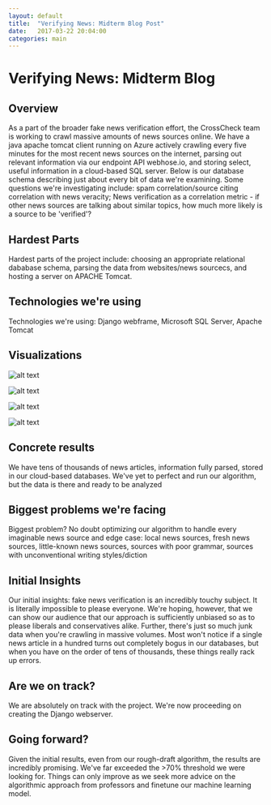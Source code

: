 ```yaml
---
layout: default
title:  "Verifying News: Midterm Blog Post"
date:   2017-03-22 20:04:00
categories: main
---
```

# Verifying News: Midterm Blog

## Overview

As a part of the broader fake news verification effort, the CrossCheck team is working to crawl massive amounts of news sources online. We have a java apache tomcat client running on Azure actively crawling every five minutes for the most recent news sources on the internet, parsing out relevant information via our endpoint API webhose.io, and storing select, useful information in a cloud-based SQL server. Below is our database schema describing just about every bit of data we're examining. Some questions we're investigating include: spam correlation/source citing correlation with news veracity; News verification as a correlation metric - if other news sources are talking about similar topics, how much more likely is a source to be 'verified'?

## Hardest Parts
Hardest parts of the project include: choosing an appropriate relational dababase schema, parsing the data from websites/news sourcecs, and hosting a server on APACHE Tomcat. 

## Technologies we're using
Technologies we're using: Django webframe, Microsoft SQL Server, Apache Tomcat

## Visualizations
![alt text][logo]

[logo]: https://github.com/verifynews/verifynews/blob/master/_posts/59A373AF-0BE9-4549-B272-E93EBC44A506.png "visualization 1"

![alt text][logo]

[logo]: https://github.com/verifynews/verifynews/blob/master/_posts/0968D4A8-E3FA-4FCE-A73C-3FB26281F65A.pngg "visualization 2"

![alt text][logo]

[logo]: https://github.com/verifynews/verifynews/blob/master/_posts/489200C6-5AC4-4400-AE45-BEB8696BBB29.png "visualization 3"

![alt text][logo]

[logo]: https://github.com/verifynews/verifynews/blob/master/_posts/A2FBEB89-7CF6-4E99-8A93-79F6CA00725C.png "visualization 4"
## Concrete results
We have tens of thousands of news articles, information fully parsed, stored in our cloud-based databases. We've yet to perfect and run our algorithm, but the data is there and ready to be analyzed

## Biggest problems we're facing
Biggest problem? No doubt optimizing our algorithm to handle every imaginable news source and edge case: local news sources, fresh news sources, little-known news sources, sources with poor grammar, sources with unconventional writing styles/diction

## Initial Insights

Our initial insights: fake news verification is an incredibly touchy subject. It is literally impossible to please everyone. We're hoping, however, that we can show our audience that our approach is sufficiently unbiased so as to please liberals and conservatives alike. Further, there's just so much junk data when you're crawling in massive volumes. Most won't notice if a single news article in a hundred turns out completely bogus in our databases, but when you have on the order of tens of thousands, these things really rack up errors. 

## Are we on track?
We are absolutely on track with the project. We're now proceeding on creating the Django webserver.


## Going forward?
Given the initial results, even from our rough-draft algorithm, the results are incredibly promising. We've far exceeded the >70% threshold we were looking for. Things can only improve as we seek more advice on the algorithmic approach from professors and finetune our machine learning model. 
